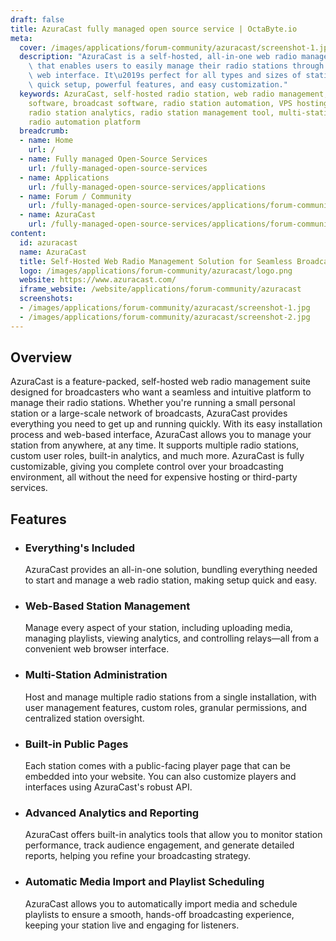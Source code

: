 ```yaml
---
draft: false
title: AzuraCast fully managed open source service | OctaByte.io
meta:
  cover: /images/applications/forum-community/azuracast/screenshot-1.jpg
  description: "AzuraCast is a self-hosted, all-in-one web radio management suite\
    \ that enables users to easily manage their radio stations through an intuitive\
    \ web interface. It\u2019s perfect for all types and sizes of stations, offering\
    \ quick setup, powerful features, and easy customization."
  keywords: AzuraCast, self-hosted radio station, web radio management, radio station
    software, broadcast software, radio station automation, VPS hosting for radio,
    radio station analytics, radio station management tool, multi-station support,
    radio automation platform
  breadcrumb:
  - name: Home
    url: /
  - name: Fully managed Open-Source Services
    url: /fully-managed-open-source-services
  - name: Applications
    url: /fully-managed-open-source-services/applications
  - name: Forum / Community
    url: /fully-managed-open-source-services/applications/forum-community
  - name: AzuraCast
    url: /fully-managed-open-source-services/applications/forum-community/azuracast
content:
  id: azuracast
  name: AzuraCast
  title: Self-Hosted Web Radio Management Solution for Seamless Broadcasting
  logo: /images/applications/forum-community/azuracast/logo.png
  website: https://www.azuracast.com/
  iframe_website: /website/applications/forum-community/azuracast
  screenshots:
  - /images/applications/forum-community/azuracast/screenshot-1.jpg
  - /images/applications/forum-community/azuracast/screenshot-2.jpg
---
```


## Overview

AzuraCast is a feature-packed, self-hosted web radio management suite designed for broadcasters who want a seamless and intuitive platform to manage their radio stations. Whether you're running a small personal station or a large-scale network of broadcasts, AzuraCast provides everything you need to get up and running quickly. With its easy installation process and web-based interface, AzuraCast allows you to manage your station from anywhere, at any time. It supports multiple radio stations, custom user roles, built-in analytics, and much more. AzuraCast is fully customizable, giving you complete control over your broadcasting environment, all without the need for expensive hosting or third-party services.

## Features

- ### Everything's Included

  AzuraCast provides an all-in-one solution, bundling everything needed to start and manage a web radio station, making setup quick and easy.

- ### Web-Based Station Management

  Manage every aspect of your station, including uploading media, managing playlists, viewing analytics, and controlling relays—all from a convenient web browser interface.

- ### Multi-Station Administration

  Host and manage multiple radio stations from a single installation, with user management features, custom roles, granular permissions, and centralized station oversight.

- ### Built-in Public Pages

  Each station comes with a public-facing player page that can be embedded into your website. You can also customize players and interfaces using AzuraCast's robust API.

- ### Advanced Analytics and Reporting

  AzuraCast offers built-in analytics tools that allow you to monitor station performance, track audience engagement, and generate detailed reports, helping you refine your broadcasting strategy.

- ### Automatic Media Import and Playlist Scheduling

  AzuraCast allows you to automatically import media and schedule playlists to ensure a smooth, hands-off broadcasting experience, keeping your station live and engaging for listeners.